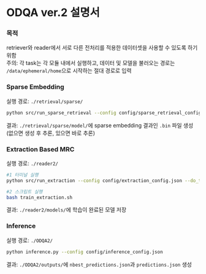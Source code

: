 # ODQA ver.2 설명서
### 목적
retriever와 reader에서 서로 다른 전처리를 적용한 데이터셋을 사용할 수 있도록 하기 위함  
주의: 각 task는 각 모듈 내에서 실행하고, 데이터 및 모델을 불러오는 경로는 `/data/ephemeral/home`으로 시작하는 절대 경로로 입력  

### Sparse Embedding  
실행 경로: `./retrieval/sparse/`  
```bash
python src/run_sparse_retrieval --config config/sparse_retrieval_config
```  
결과: `./retrieval/sparse/model/`에 sparse embedding 결과인 `.bin` 파일 생성  
(없으면 생성 후 추론, 있으면 바로 추론)  

### Extraction Based MRC  
실행 경로: `./reader2/`  
```bash
#1 터미널 실행  
python src/run_extraction --config config/extraction_config.json --do_train --do_eval

#2 스크립트 실행
bash train_extraction.sh
```
결과: `./reader2/models/`에 학습이 완료된 모델 저장  

### Inference
실행 경로: `./ODQA2/`
```bash
python inference.py --config config/inference_config.json
```
결과: `./ODQA2/outputs/`에 `nbest_predictions.json`과 `predictions.json` 생성